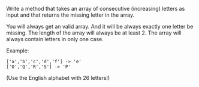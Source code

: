 Write a method that takes an array of consecutive (increasing) letters as input and that returns the missing letter in the array.

You will always get an valid array. And it will be always exactly one letter be missing. The length of the array will always be at least 2.
The array will always contain letters in only one case.

Example:

```
['a','b','c','d','f'] -> 'e'
['O','Q','R','S'] -> 'P'
```

(Use the English alphabet with 26 letters!)
